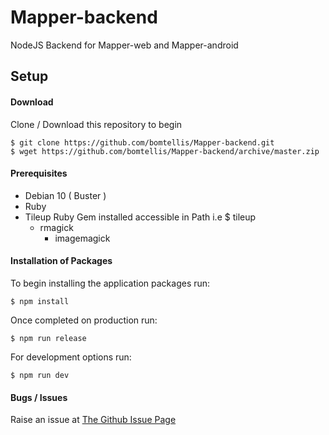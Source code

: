 # Mapper-backend
NodeJS Backend for Mapper-web and Mapper-android

## Setup

#### Download

Clone / Download this repository to begin

    $ git clone https://github.com/bomtellis/Mapper-backend.git
    $ wget https://github.com/bomtellis/Mapper-backend/archive/master.zip

#### Prerequisites

- Debian 10 ( Buster )
- Ruby
- Tileup Ruby Gem installed accessible in Path i.e $ tileup
    - rmagick
        - imagemagick

#### Installation of Packages

To begin installing the application packages run:

    $ npm install

Once completed on production run:

    $ npm run release

For development options run:

    $ npm run dev

#### Bugs / Issues

Raise an issue at [The Github Issue Page](https://github.com/bomtellis/Mapper-backend/issues)
